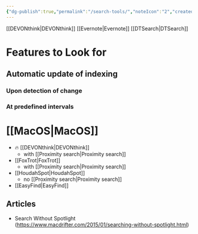 ```yaml
---
{"dg-publish":true,"permalink":"/search-tools/","noteIcon":"2","created":"","updated":""}
---
```


[[DEVONthink\|DEVONthink]]
[[Evernote\|Evernote]]
[[DTSearch\|DTSearch]]

# Features to Look for

## Automatic update of indexing

### Upon detection of change

### At predefined intervals

# [[MacOS\|MacOS]]
- 🔥 [[DEVONthink\|DEVONthink]]
	- with [[Proximity search\|Proximity search]]
- [[FoxTrot\|FoxTrot]]
	- with [[Proximity search\|Proximity search]]
- [[HoudahSpot\|HoudahSpot]]
	- no [[Proximity search\|Proximity search]]
- [[EasyFind\|EasyFind]]

## Articles
- Search Without Spotlight (https://www.macdrifter.com/2015/01/searching-without-spotlight.html)
